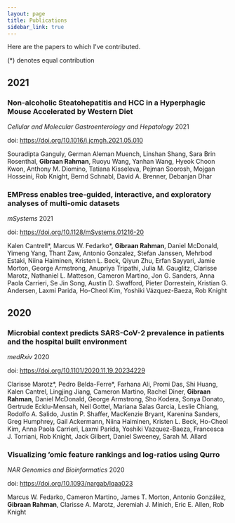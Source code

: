```yaml
---
layout: page
title: Publications
sidebar_link: true
---
```


Here are the papers to which I've contributed.

(*) denotes equal contribution

## 2021

### Non-alcoholic Steatohepatitis and HCC in a Hyperphagic Mouse Accelerated by Western Diet

*Cellular and Molecular Gastroenterology and Hepatology* 2021

doi: <https://doi.org/10.1016/j.jcmgh.2021.05.010>

Souradipta Ganguly, German Aleman Muench, Linshan Shang, Sara Brin Rosenthal, **Gibraan Rahman**, Ruoyu Wang, Yanhan Wang, Hyeok Choon Kwon, Anthony M. Diomino, Tatiana Kisseleva, Pejman Soorosh, Mojgan Hosseini, Rob Knight, Bernd Schnabl, David A. Brenner, Debanjan Dhar

### EMPress enables tree-guided, interactive, and exploratory analyses of multi-omic datasets

*mSystems* 2021

doi: <https://doi.org/10.1128/mSystems.01216-20>

Kalen Cantrell\*, Marcus W. Fedarko\*, **Gibraan Rahman**, Daniel McDonald, Yimeng Yang, Thant Zaw, Antonio Gonzalez, Stefan Janssen, Mehrbod Estaki, Niina Haiminen, Kristen L. Beck, Qiyun Zhu, Erfan Sayyari, Jamie Morton, George Armstrong, Anupriya Tripathi, Julia M. Gauglitz, Clarisse Marotz, Nathaniel L. Matteson, Cameron Martino, Jon G. Sanders, Anna Paola Carrieri, Se Jin Song, Austin D. Swafford, Pieter Dorrestein, Kristian G. Andersen, Laxmi Parida, Ho-Cheol Kim, Yoshiki Vázquez-Baeza, Rob Knight

## 2020

### Microbial context predicts SARS-CoV-2 prevalence in patients and the hospital built environment

*medRxiv* 2020

doi: <https://doi.org/10.1101/2020.11.19.20234229>

Clarisse Marotz\*, Pedro Belda-Ferre\*, Farhana Ali, Promi Das, Shi Huang, Kalen Cantrel, Lingjing Jiang, Cameron Martino, Rachel Diner, **Gibraan Rahman**, Daniel McDonald, George Armstrong, Sho Kodera, Sonya Donato, Gertrude Ecklu-Mensah, Neil Gottel, Mariana Salas Garcia, Leslie Chiang, Rodolfo A. Salido, Justin P. Shaffer, MacKenzie Bryant, Karenina Sanders, Greg Humphrey, Gail Ackermann, Niina Haiminen, Kristen L. Beck, Ho-Cheol Kim, Anna Paola Carrieri, Laxmi Parida, Yoshiki Vazquez-Baeza, Francesca J. Torriani, Rob Knight, Jack Gilbert, Daniel Sweeney, Sarah M. Allard

### Visualizing ’omic feature rankings and log-ratios using Qurro

*NAR Genomics and Bioinformatics* 2020

doi: <https://doi.org/10.1093/nargab/lqaa023>

Marcus W. Fedarko, Cameron Martino, James T. Morton, Antonio González, **Gibraan Rahman**, Clarisse A. Marotz, Jeremiah J. Minich, Eric E. Allen, Rob Knight

